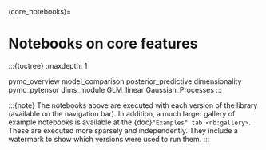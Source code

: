 (core_notebooks)=
# Notebooks on core features

:::{toctree}
:maxdepth: 1

pymc_overview
model_comparison
posterior_predictive
dimensionality
pymc_pytensor
dims_module
GLM_linear
Gaussian_Processes
:::

:::{note}
The notebooks above are executed with each version of the library
(available on the navigation bar). In addition, a much larger gallery
of example notebooks is available at the {doc}`"Examples" tab <nb:gallery>`.
These are executed more sparsely and independently.
They include a watermark to show which versions were used to run them.
:::
